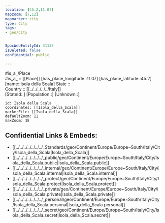 ```yaml
---
location: [45.2,11.07] 
mapzoom: [7,12] 
mapmarker: city 
type: City
tags:
- geo/City


SpocWebEntityId: 31135
isDeleted: false
confidential: public

---
```

#is_a_/Place  
#is_a_ :: [[Place]] 
[has_place_longitude::11.07] 
[has_place_latitude::45.2] 
[name::Isola della Scala] 
State ::  
Country :: [[../../../../../Italy]]  
[StateId::] 
[Population::] 
[Unknown::] 


```leaflet
id: Isola della Scala
coordinates: [[Isola_della_Scala]] 
markerFile: [[Isola_della_Scala]] 
defaultZoom: 11 
maxZoom: 18
```


## Confidential Links & Embeds: 
- [[../../../../../../../_Standards/geo/Continent/Europe/Europe~South/Italy/City/Isola_della_Scala|Isola_della_Scala]] 
- [[../../../../../../../_public/geo/Continent/Europe/Europe~South/Italy/City/Isola_della_Scala.public|Isola_della_Scala.public]] 
- [[../../../../../../../_internal/geo/Continent/Europe/Europe~South/Italy/City/Isola_della_Scala.internal|Isola_della_Scala.internal]] 
- [[../../../../../../../_protect/geo/Continent/Europe/Europe~South/Italy/City/Isola_della_Scala.protect|Isola_della_Scala.protect]] 
- [[../../../../../../../_private/geo/Continent/Europe/Europe~South/Italy/City/Isola_della_Scala.private|Isola_della_Scala.private]] 
- [[../../../../../../../_personal/geo/Continent/Europe/Europe~South/Italy/City/Isola_della_Scala.personal|Isola_della_Scala.personal]] 
- [[../../../../../../../_secret/geo/Continent/Europe/Europe~South/Italy/City/Isola_della_Scala.secret|Isola_della_Scala.secret]] 
